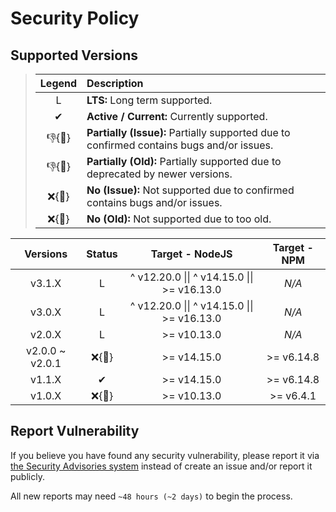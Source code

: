 # Security Policy

## Supported Versions

> | **Legend** | **Description** |
> |:-:|:--|
> | L | **LTS:** Long term supported. |
> | ✔ | **Active / Current:** Currently supported. |
> | 👎{🐛} | **Partially (Issue):** Partially supported due to confirmed contains bugs and/or issues. |
> | 👎{🧓} | **Partially (Old):** Partially supported due to deprecated by newer versions. |
> | ❌{🐛} | **No (Issue):** Not supported due to confirmed contains bugs and/or issues. |
> | ❌{🧓} | **No (Old):** Not supported due to too old. |

| **Versions** | **Status** | **Target - NodeJS** | **Target - NPM** |
|:-:|:-:|:-:|:-:|
| v3.1.X | L | ^ v12.20.0 \|\| ^ v14.15.0 \|\| >= v16.13.0 | *N/A* |
| v3.0.X | L | ^ v12.20.0 \|\| ^ v14.15.0 \|\| >= v16.13.0 | *N/A* |
| v2.0.X | L | >= v10.13.0 | *N/A* |
| v2.0.0 \~ v2.0.1 | ❌{🐛} | >= v14.15.0 | >= v6.14.8 |
| v1.1.X | ✔ | >= v14.15.0 | >= v6.14.8 |
| v1.0.X | ❌{🧓} | >= v10.13.0 | >= v6.4.1 |

## Report Vulnerability

If you believe you have found any security vulnerability, please report it via [the Security Advisories system](https://github.com/hugoalh-studio/github-sodium-nodejs/security/advisories/new) instead of create an issue and/or report it publicly.

All new reports may need `~48 hours (~2 days)` to begin the process.
